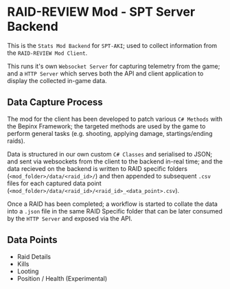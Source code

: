 # RAID-REVIEW Mod - SPT Server Backend

This is the `Stats Mod Backend` for `SPT-AKI`; used to collect information from the `RAID-REVIEW Mod Client`.

This runs it's own `Websocket Server` for capturing telemetry from the game; and a `HTTP Server` which serves both the API and client application to display the collected in-game data.

## Data Capture Process

The mod for the client has been developed to patch various `C# Methods` with the Bepinx Framework; the targeted methods are used by the game to perform general tasks (e.g. shooting, applying damage, startings/ending raids).

Data is structured in our own custom `C# Classes` and serialised to JSON; and sent via websockets from the client to the backend in-real time; and the data recieved on the backend is written to RAID specific folders (`<mod_folder>/data/<raid_id>/`) and then appended to subsequent `.csv` files for each captured data point (`<mod_folder>/data/<raid_id>/<raid_id>_<data_point>.csv`).

Once a RAID has been completed; a workflow is started to collate the data into a `.json` file in the same RAID Specific folder that can be later consumed by the `HTTP Server` and exposed via the API.


## Data Points

- Raid Details
- Kills
- Looting
- Position / Health (Experimental)
